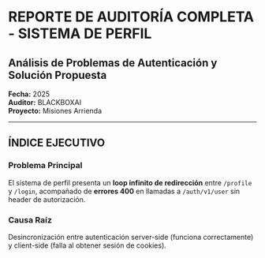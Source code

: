 # REPORTE DE AUDITORÍA COMPLETA - SISTEMA DE PERFIL
## Análisis de Problemas de Autenticación y Solución Propuesta

**Fecha:** 2025  
**Auditor:** BLACKBOXAI  
**Proyecto:** Misiones Arrienda  

---

## ÍNDICE EJECUTIVO

### Problema Principal
El sistema de perfil presenta un **loop infinito de redirección** entre `/profile` y `/login`, acompañado de **errores 400** en llamadas a `/auth/v1/user` sin header de autorización.

### Causa Raíz
Desincronización entre autenticación server-side (funciona correctamente) y client-side (falla al obtener sesión de cookies).

